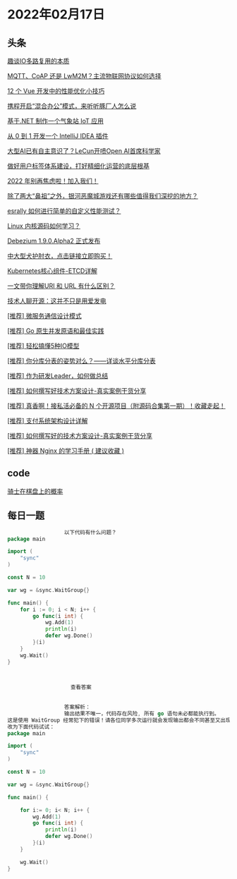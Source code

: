 # 2022年02月17日
## 头条
[趣谈IO多路复用的本质](https://toutiao.io/k/j4nqhbc)

[MQTT、CoAP 还是 LwM2M？主流物联网协议如何选择](https://toutiao.io/k/10rarjx)

[12 个 Vue 开发中的性能优化小技巧](https://toutiao.io/k/smj29br)

[携程开启“混合办公”模式，来听听豚厂人怎么说](https://toutiao.io/k/3hs2e41)

[基于.NET 制作一个气象站 IoT 应用](https://toutiao.io/k/8ajh0b4)

[从 0 到 1 开发一个 IntelliJ IDEA 插件](https://toutiao.io/k/ehszbny)

[大型AI已有自主意识了？LeCun开喷Open AI首席科学家](https://toutiao.io/k/ws6uy58)

[做好用户标签体系建设，打好精细化运营的底层根基](https://toutiao.io/k/4zaxevz)

[2022 年别再焦虑啦！加入我们！](https://toutiao.io/k/9f0514g)

[除了两大“鼻祖”之外，银河恶魔城游戏还有哪些值得我们深挖的地方？](https://toutiao.io/k/uu6ko4b)

[esrally 如何进行简单的自定义性能测试？](https://toutiao.io/k/rqjhpjb)

[Linux 内核源码如何学习？](https://toutiao.io/k/x7ixror)

[Debezium 1.9.0.Alpha2 正式发布](https://toutiao.io/k/wuq0s4i)

[中大型犬护肘衣，点击链接立即购买！](https://toutiao.io/k/s3rthzk)

[Kubernetes核心组件-ETCD详解](https://toutiao.io/k/5rb7726)

[一文带你理解URI 和 URL 有什么区别？](https://toutiao.io/k/f30zsoj)

[技术人聊开源：这并不只是用爱发电](https://toutiao.io/k/pv6e5rs)

[[推荐] 微服务通信设计模式](https://toutiao.io/k/mp88imm)

[[推荐] Go 原生并发原语和最佳实践](https://toutiao.io/k/rdpao5x)

[[推荐] 轻松搞懂5种IO模型](https://toutiao.io/k/o77uhyt)

[[推荐] 你分库分表的姿势对么？——详谈水平分库分表](https://toutiao.io/k/eteqw6s)

[[推荐] 作为研发Leader，如何做总结](https://toutiao.io/k/1g7flto)

[[推荐] 如何撰写好技术方案设计-真实案例干货分享](https://toutiao.io/k/t1d9x3b)

[[推荐] 真香啊！接私活必备的 N 个开源项目（附源码合集第一期）！收藏走起！](https://toutiao.io/k/he7umju)

[[推荐] 支付系统架构设计详解](https://toutiao.io/k/5tx1zgw)

[[推荐] 如何撰写好的技术方案设计-真实案例干货分享](https://toutiao.io/k/0f5fv4t)

[[推荐] 神器 Nginx 的学习手册 ( 建议收藏 )](https://toutiao.io/k/6f1qaso)



## code
[骑士在棋盘上的概率](https://leetcode-cn.com/problems/knight-probability-in-chessboard)



## 每日一题
```go
                  以下代码有什么问题？
package main

import (
	"sync"
)

const N = 10

var wg = &sync.WaitGroup{}

func main() {
	for i := 0; i < N; i++ {
		go func(i int) {
			wg.Add(1)
			println(i)
			defer wg.Done()
		}(i)
	}
	wg.Wait()
}


                  
                    查看答案
                  
                
                  答案解析：
                  输出结果不唯一，代码存在风险, 所有 go 语句未必都能执行到。
这是使用 WaitGroup 经常犯下的错误！请各位同学多次运行就会发现输出都会不同甚至又出现报错的问题。 这是因为 go 执行太快了，导致 wg.Add(1) 还没有执行 main 函数就执行完毕了。wg.Add 的位置放错了。
改为下面代码试试：
package main

import (
	"sync"
)

const N = 10

var wg = &sync.WaitGroup{}

func main() {

    for i:= 0; i< N; i++ {
        wg.Add(1)
        go func(i int) {
            println(i)
            defer wg.Done()
        }(i)
    }

    wg.Wait()
}


                
```

